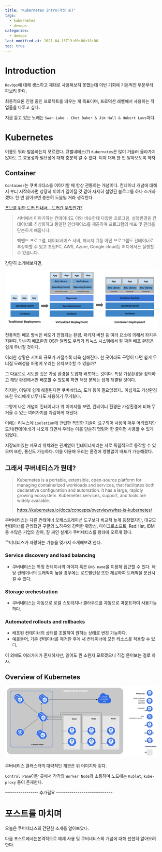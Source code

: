 ```yaml
---
title: "Kubernetes intro(작성 중)"
tags:
  - kubernetes
  - devops
categories:
  - devops
last_modified_at: 2021-04-13T13:00:00+18:00
toc: true
---
```


# Introduction

`DevOps`에 대해 생소하고 제대로 사용해보지 못했는데 이번 기회에 기본적인 부분부터 파보려 한다.

최종적으론 진행 중인 프로젝트를 띄우는 게 목표이며, 프로덕션 레벨에서 사용하는 작업들을 다루고 싶다.

지금 듣고 있는 노래는 `Swan Lake - Chet Baker & Jim Hall & Hubert Laws`이다.

# Kubernetes

이름도 뭐라 발음하는지 모르겠다. 큐벌네테스(?) `Kubernetes`은 많이 거슬러 올라가지 않아도 그 효용성과 필요성에 대해 충분히 알 수 있다. 이이 대해 한 번 알아보도록 하자.

## Container

`Container`는 쿠버네티스를 이야기할 때 항상 관통하는 개념이다. 컨테이너 개념에 대해서 부터 시작하자면 상당히 이야기 길어질 것 같아 자세히 설명된 블로그를 하나 소개하겠다. 한 번 읽어보면 충분히 도움될 거라 생각한다.

[초보를 위한 도커 안내서 - 도커란 무엇인가?](https://subicura.com/2017/01/19/docker-guide-for-beginners-1.html)

>서버에서 이야기하는 컨테이너도 이와 비슷한데 다양한 프로그램, 실행환경을 컨테이너로 추상화하고 동일한 인터페이스를 제공하여 프로그램의 배포 및 관리를 단순하게 해줍니다.
>
> 백엔드 프로그램, 데이터베이스 서버, 메시지 큐등 어떤 프로그램도 컨테이너로 추상화할 수 있고 조립PC, AWS, Azure, Google cloud등 어디에서든 실행할 수 있습니다.

간단히 소개해보자면,

![이미지](/assets/images/container_evolution.svg)

전통적인 배포 방식은 배포가 진행되는 환경, 패키지 버전 등 여러 요소에 의해서 좌지우지된다. 단순히 배포환경 OS만 달라도 우리가 리눅스 시스템에서 잘 짜둔 배포 환경은 쉽게 무너질 것이다.

이러한 상황은 서버의 규모가 커질수록 더욱 심해진다. 한 곳이라도 구멍이 나면 쉽게 무너질 모래성을 어떻게 우리는 유지보수할 수 있을까?

그 다음으로 시도한 것은 가상 환경을 도입해 배포하는 것이다. 특정 가상환경을 정의하고 해당 환경에서만 배포할 수 있도록 하면 해당 문제는 쉽게 해결될 것이다.

하지만, 이렇게 쉽게 해결된다면 쿠버네티스, 도커 등이 필요없겠지.. 아쉽게도 가상환경 또한 우리에게 너무나도 사용하기 무거웠다.

그렇게 나온 개념이 컨테이너다 위 이미지를 보면, 컨테이너 환경은 가상환경에 비해 무거울 수 있는 여러가지를 과감하게 쳐냈다.

이에는 리눅스에 `isolation`에 관련한 복잡한 기술이 요구되어 사용이 매우 어려웠지만 도커(컨테이너)가 나오게 되면서 우리는 이를 단순히 명렁어 한 줄이면 사용할 수 있게 되었다.

저장되어있는 메모리 위치와는 관계없이 컨테이너끼리는 서로 독립적으로 동작할 수 있으며 또한, 통신도 가능하다. 이를 이용해 우리는 환경에 영향없이 배포가 가능해졌다.

## 그래서 쿠버네티스가 뭔데?

> Kubernetes is a portable, extensible, open-source platform for managing containerized workloads and services, that facilitates both declarative configuration and automation. It has a large, rapidly growing ecosystem. Kubernetes services, support, and tools are widely available.
>
> https://kubernetes.io/docs/concepts/overview/what-is-kubernetes/

쿠버네티스는 다른 컨테이너 오케스트레이션 도구보다 비교적 늦게 등장했지만, 대규모 컨테이너를 관리했던 구글의 노하우와 강력한 확장성, 마이크로소프트, Red Hat, IBM 등 수많은 기업의 참여, 잘 짜인 설계가 쿠버네티스를 왕좌에 오르게 했다.

쿠버네티스가 자랑하는 기능을 몇가지 소개해보려 한다.

### Service discovery and load balancing

- 쿠버네티스는 특정 컨테이너의 아이피 혹은 `DNS name`을 이용해 접근할 수 있다. 해당 컨테이너의 트래픽이 높을 경우에는 로드밸런싱 또한 제공하여 트래픽을 분산시킬 수 있다.

### Storage orchestration

- 쿠버네티스는 자동으로 로컬 스토리지나 클라우드를 자동으로 마운트하여 사용가능하다.

### Automated rollouts and rollbacks

- 배포된 컨테이너의 상태를 조절하여 원하는 상태로 변경 가능하다.
- 예를들어, 기존 컨테이너를 제거한 후에 새 컨테이너에 모든 리소스를 적용할 수 있다.

이 외에도 여러가지가 존재하지만, 읽어도 뭔 소린지 모르겠으니 직접 뜯어보는 걸로 하자.

## Overview of Kubernetes

![이미지](/assets/images/components-of-kubernetes.svg)

쿠버네티스 클러스터의 대략적인 개관은 위 이미지와 같다.

`Control Pane`이란 곳에서 각각의 `Worker Node`와 소통하며 노드에는 `Kublet`, `kube-proxy` 등이 존재한다.


----------------- 추가필요 -----------------------------

# 포스트를 마치며

오늘은 쿠버네티스의 간단한 소개를 알아보았다.

다음 포스트에서는본격적으로 예제 사용 및 쿠버네티스의 개념에 대해 천천히 알아보려한다.
